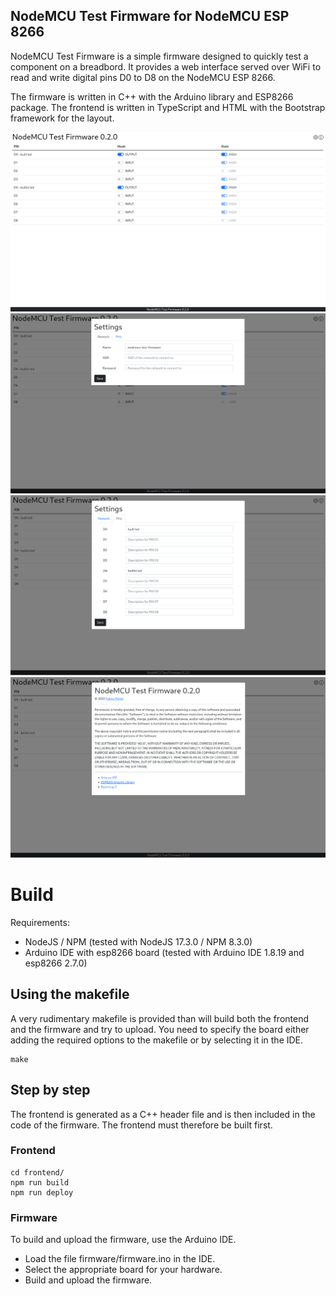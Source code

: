NodeMCU Test Firmware for NodeMCU ESP 8266
------------------------------------------

NodeMCU Test Firmware is a simple firmware designed to quickly test a component on a breadbord.
It provides a web interface served over WiFi to read and write digital pins D0 to D8 on the
NodeMCU ESP 8266.

The firmware is written in C++ with the Arduino library and ESP8266 package.
The frontend is written in TypeScript and HTML with the Bootstrap framework for the layout.

![main-window](./screenshots/main-window.png)
![settings-network](./screenshots/settings-network.png)
![settings-pins](./screenshots/settings-pins.png)
![info-dialog](./screenshots/info-dialog.png)

# Build

Requirements:
- NodeJS / NPM (tested with NodeJS 17.3.0 / NPM 8.3.0)
- Arduino IDE with esp8266 board (tested with Arduino IDE 1.8.19 and esp8266 2.7.0)

## Using the makefile

A very rudimentary makefile is provided than will build both the frontend and the firmware and try to upload. You need to specify the board either adding the required options to the makefile or by selecting it in the IDE.

```
make
```

## Step by step

The frontend is generated as a C++ header file and is then included in the code of the firmware.
The frontend must therefore be built first.

### Frontend

```
cd frontend/
npm run build
npm run deploy
```

### Firmware

To build and upload the firmware, use the Arduino IDE.

- Load the file firmware/firmware.ino in the IDE.
- Select the appropriate board for your hardware.
- Build and upload the firmware.
